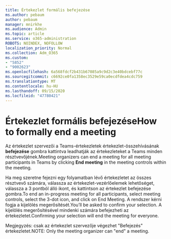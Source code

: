 ```yaml
---
title: Értekezlet formális befejezése
ms.author: pebaum
author: pebaum
manager: mnirkhe
ms.audience: Admin
ms.topic: article
ms.service: o365-administration
ROBOTS: NOINDEX, NOFOLLOW
localization_priority: Normal
ms.collection: Adm_O365
ms.custom:
- "5852"
- "9002623"
ms.openlocfilehash: 6a568fdcf2b431b67085a9c9d2c3e40bdcebf77c
ms.sourcegitcommit: c6692ce0fa1358ec3529e59ca0ecdfdea4cdc759
ms.translationtype: MT
ms.contentlocale: hu-HU
ms.lasthandoff: 09/15/2020
ms.locfileid: "47780421"
---
```

# <a name="how-to-formally-end-a-meeting"></a><span data-ttu-id="64403-102">Értekezlet formális befejezése</span><span class="sxs-lookup"><span data-stu-id="64403-102">How to formally end a meeting</span></span>

<span data-ttu-id="64403-103">Az értekezlet szervezői a Teams-értekezletek értekezlet-összehívásának **befejezése** gombra kattintva leadhatják az értekezleteket a Teams minden résztvevőjének.</span><span class="sxs-lookup"><span data-stu-id="64403-103">Meeting organizers can end a meeting for all meeting participants in Teams by clicking **End meeting** in the meeting controls within the meeting.</span></span>  

<span data-ttu-id="64403-104">Ha meg szeretne fejezni egy folyamatban lévő értekezletet az összes résztvevő számára, válassza az értekezlet-vezérlőelemek lehetőséget, válassza a 3 pontból álló ikont, és kattintson az értekezlet befejezése gombra.</span><span class="sxs-lookup"><span data-stu-id="64403-104">To end an in-progress meeting for all participants, select meeting controls, select the 3-dot icon, and click on End Meeting.</span></span> <span data-ttu-id="64403-105">A rendszer kérni fogja a kijelölés megerősítését.</span><span class="sxs-lookup"><span data-stu-id="64403-105">You’ll be asked to confirm your selection.</span></span> <span data-ttu-id="64403-106">A kijelölés megerősítésével mindenki számára befejezheti az értekezletet.</span><span class="sxs-lookup"><span data-stu-id="64403-106">Confirming your selection will end the meeting for everyone.</span></span>

<span data-ttu-id="64403-107">Megjegyzés: csak az értekezlet szervezője végezhet "Befejezés" értekezletet.</span><span class="sxs-lookup"><span data-stu-id="64403-107">NOTE: Only the meeting organizer can "end" a meeting.</span></span>